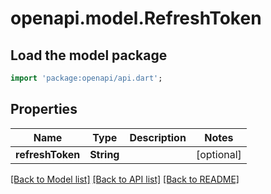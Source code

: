 # openapi.model.RefreshToken

## Load the model package

```dart
import 'package:openapi/api.dart';
```

## Properties

Name | Type | Description | Notes
------------ | ------------- | ------------- | -------------
**refreshToken** | **String** |  | [optional]

[[Back to Model list]](../README.md#documentation-for-models) [[Back to API list]](../README.md#documentation-for-api-endpoints) [[Back to README]](../README.md)
